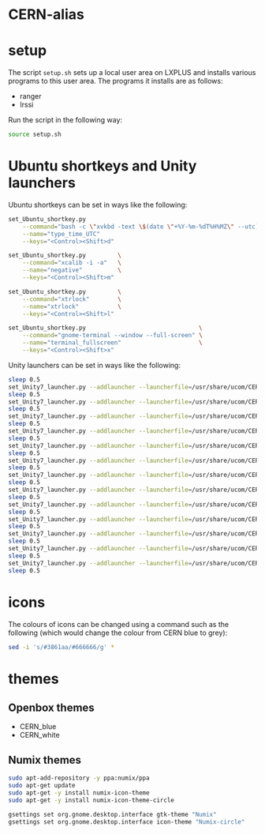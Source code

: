 # CERN-alias

# setup

The script `setup.sh` sets up a local user area on LXPLUS and installs various programs to this user area. The programs it installs are as follows:

- ranger
- Irssi

Run the script in the following way:

```Bash
source setup.sh
```

# Ubuntu shortkeys and Unity launchers

Ubuntu shortkeys can be set in ways like the following:

```Bash
set_Ubuntu_shortkey.py                                                                 \
    --command="bash -c \"xvkbd -text \$(date \"+%Y-%m-%dT%H%MZ\" --utc) 2>/dev/null\"" \
    --name="type_time_UTC"                                                             \
    --keys="<Control><Shift>d"

set_Ubuntu_shortkey.py         \
    --command="xcalib -i -a"   \
    --name="negative"          \
    --keys="<Control><Shift>m"

set_Ubuntu_shortkey.py         \
    --command="xtrlock"        \
    --name="xtrlock"           \
    --keys="<Control><Shift>l"

set_Ubuntu_shortkey.py                                \
    --command="gnome-terminal --window --full-screen" \
    --name="terminal_fullscreen"                      \
    --keys="<Control><Shift>x"
```

Unity launchers can be set in ways like the following:

```Bash
sleep 0.5
set_Unity7_launcher.py --addlauncher --launcherfile=/usr/share/ucom/CERN-alias/launchers/ATLAS_meetings.desktop
sleep 0.5
set_Unity7_launcher.py --addlauncher --launcherfile=/usr/share/ucom/CERN-alias/launchers/terminal.desktop
sleep 0.5
set_Unity7_launcher.py --addlauncher --launcherfile=/usr/share/ucom/CERN-alias/launchers/Chromium.desktop
sleep 0.5
set_Unity7_launcher.py --addlauncher --launcherfile=/usr/share/ucom/CERN-alias/launchers/Nautilus.desktop
sleep 0.5
set_Unity7_launcher.py --addlauncher --launcherfile=/usr/share/ucom/CERN-alias/launchers/Geany.desktop
sleep 0.5
set_Unity7_launcher.py --addlauncher --launcherfile=/usr/share/ucom/CERN-alias/launchers/screenshot.desktop
sleep 0.5
set_Unity7_launcher.py --addlauncher --launcherfile=/usr/share/ucom/CERN-alias/launchers/color_night.desktop
sleep 0.5
set_Unity7_launcher.py --addlauncher --launcherfile=/usr/share/ucom/CERN-alias/launchers/color_red.desktop
sleep 0.5
set_Unity7_launcher.py --addlauncher --launcherfile=/usr/share/ucom/CERN-alias/launchers/color_normal.desktop
sleep 0.5
set_Unity7_launcher.py --addlauncher --launcherfile=/usr/share/ucom/CERN-alias/launchers/Firefox.desktop
sleep 0.5
set_Unity7_launcher.py --addlauncher --launcherfile=/usr/share/ucom/CERN-alias/launchers/Thunderbird.desktop
sleep 0.5
set_Unity7_launcher.py --addlauncher --launcherfile=/usr/share/ucom/CERN-alias/launchers/download_media.desktop
sleep 0.5
set_Unity7_launcher.py --addlauncher --launcherfile=/usr/share/ucom/CERN-alias/launchers/AirVPN.desktop
sleep 0.5
```

# icons

The colours of icons can be changed using a command such as the following (which would change the colour from CERN blue to grey):

```Bash
sed -i 's/#3861aa/#666666/g' *
```

# themes

## Openbox themes

- CERN_blue
- CERN_white

## Numix themes

```Bash
sudo apt-add-repository -y ppa:numix/ppa
sudo apt-get update
sudo apt-get -y install numix-icon-theme
sudo apt-get -y install numix-icon-theme-circle

gsettings set org.gnome.desktop.interface gtk-theme "Numix"
gsettings set org.gnome.desktop.interface icon-theme "Numix-circle"
```
